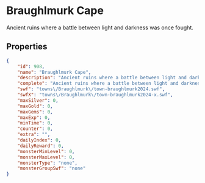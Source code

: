 # Braughlmurk Cape

Ancient ruins where a battle between light and darkness was once fought.

## Properties

```json
{
    "id": 908,
    "name": "Braughlmurk Cape",
    "description": "Ancient ruins where a battle between light and darkness was once fought.",
    "complete": "Ancient ruins where a battle between light and darkness was once fought.",
    "swf": "towns\/Braughlmurk\/town-braughlmurk2024.swf",
    "swfX": "towns\/Braughlmurk\/town-braughlmurk2024-x.swf",
    "maxSilver": 0,
    "maxGold": 0,
    "maxGems": 0,
    "maxExp": 0,
    "minTime": 0,
    "counter": 0,
    "extra": "",
    "dailyIndex": 0,
    "dailyReward": 0,
    "monsterMinLevel": 0,
    "monsterMaxLevel": 0,
    "monsterType": "none",
    "monsterGroupSwf": "none"
}
```

